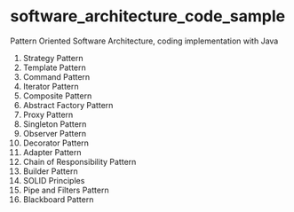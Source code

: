 # software_architecture_code_sample

Pattern Oriented Software Architecture, coding implementation with Java

1. Strategy Pattern
2. Template Pattern
3. Command Pattern
4. Iterator Pattern
5. Composite Pattern
6. Abstract Factory Pattern
7. Proxy Pattern
8. Singleton Pattern
9. Observer Pattern
10. Decorator Pattern
11. Adapter Pattern
12. Chain of Responsibility Pattern
13. Builder Pattern
14. SOLID Principles
16. Pipe and Filters Pattern
17. Blackboard Pattern

